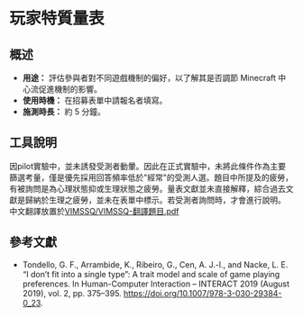 # 玩家特質量表

## 概述

- **用途：** 評估參與者對不同遊戲機制的偏好，以了解其是否調節 Minecraft 中心流促進機制的影響。
- **使用時機：** 在招募表單中請報名者填寫。
- **施測時長：** 約 5 分鐘。

## 工具說明

因pilot實驗中，並未誘發受測者動暈。因此在正式實驗中，未將此條件作為主要篩選考量，僅是優先採用回答頻率低於"經常"的受測人選。題目中所提及的疲勞，有被詢問是為心理狀態抑或生理狀態之疲勞。量表文獻並未直接解釋，綜合過去文獻是歸納於生理之疲勞，並未在表單中標示。若受測者詢問時，才會進行說明。
中文翻譯放置於[VIMSSQ/VIMSSQ-翻譯題目.pdf](VIMSSQ-翻譯題目.pdf)


## 參考文獻

- Tondello, G. F., Arrambide, K., Ribeiro, G., Cen, A. J.-l., and Nacke, L. E. “I don’t fit into a single type”: A trait model and scale of game playing preferences. In Human-Computer Interaction – INTERACT 2019 (August 2019), vol. 2, pp. 375–395. https://doi.org/10.1007/978-3-030-29384-0_23.
